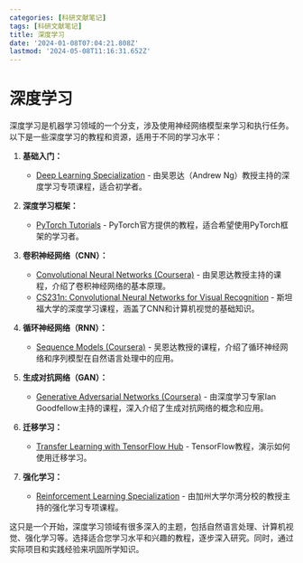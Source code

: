 ```yaml
---
categories: [科研文献笔记]
tags: [科研文献笔记]
title: 深度学习
date: '2024-01-08T07:04:21.808Z'
lastmod: '2024-05-08T11:16:31.652Z'
---
```


# 深度学习

深度学习是机器学习领域的一个分支，涉及使用神经网络模型来学习和执行任务。以下是一些深度学习的教程和资源，适用于不同的学习水平：

1. **基础入门：**
   - [Deep Learning Specialization](https://www.deeplearning.ai/specialization/deep-learning/) - 由吴恩达（Andrew Ng）教授主持的深度学习专项课程，适合初学者。

2. **深度学习框架：**
   - [PyTorch Tutorials](https://pytorch.org/tutorials/) - PyTorch官方提供的教程，适合希望使用PyTorch框架的学习者。
3. **卷积神经网络（CNN）：**
   - [Convolutional Neural Networks (Coursera)](https://www.coursera.org/learn/convolutional-neural-networks) - 由吴恩达教授主持的课程，介绍了卷积神经网络的基本原理。
   - [CS231n: Convolutional Neural Networks for Visual Recognition](http://cs231n.stanford.edu/) - 斯坦福大学的深度学习课程，涵盖了CNN和计算机视觉的基础知识。

4. **循环神经网络（RNN）：**
   - [Sequence Models (Coursera)](https://www.coursera.org/learn/nlp-sequence-models) - 吴恩达教授的课程，介绍了循环神经网络和序列模型在自然语言处理中的应用。

5. **生成对抗网络（GAN）：**
   - [Generative Adversarial Networks (Coursera)](https://www.coursera.org/learn/generative-adversarial-networks) - 由深度学习专家Ian Goodfellow主持的课程，深入介绍了生成对抗网络的概念和应用。

6. **迁移学习：**
   - [Transfer Learning with TensorFlow Hub](https://www.tensorflow.org/tutorials/images/transfer_learning_with_hub) - TensorFlow教程，演示如何使用迁移学习。

7. **强化学习：**
   - [Reinforcement Learning Specialization](https://www.coursera.org/specializations/reinforcement-learning) - 由加州大学尔湾分校的教授主持的强化学习专项课程。

这只是一个开始，深度学习领域有很多深入的主题，包括自然语言处理、计算机视觉、强化学习等。选择适合您学习水平和兴趣的教程，逐步深入研究。同时，通过实际项目和实践经验来巩固所学知识。
